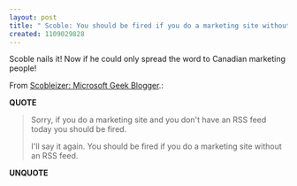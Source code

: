 ```yaml
---
layout: post
title: " Scoble: You should be fired if you do a marketing site without an RSS feed"
created: 1109029828
---
```

<p>Scoble nails it! Now if he could only spread the word to Canadian marketing people! </p><p>From <a href="http://radio.weblogs.com/0001011/2005/02/19.html#a9456">Scobleizer: Microsoft Geek Blogger</a>.:</p>
<p><b>QUOTE</b></p><blockquote><p>Sorry, if you do a marketing site and you don't have an RSS feed today you should be fired.</p>
<p>
I'll say it again. You should be fired if you do a marketing site without an RSS feed.</p></blockquote><p><b>UNQUOTE</b></p>



